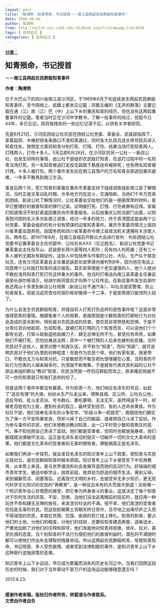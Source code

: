 ```yaml
---
layout: post
title: "陶渭熊：知青殒命，书记授首－－南江县两起农民群殴知青事件"
date: 1989-06-04
author: 陶渭熊
from: http://mjlsh.usc.cuhk.edu.hk/Book.aspx?cid=4&amp;tid=1650
tags: [ 这样走过 ]
categories: [ 这样走过 ]
---
```


<div style="margin: 15px 10px 10px 0px;">
<div>
<span id="ctl00_ContentPlaceHolder1_chapter1_SubjectLabel" style="font-weight:bold;text-decoration:underline;">
   分类：
  </span>
</div>
<p>
<strong>
<font size="5">
    知青殒命，书记授首
   </font>
</strong>
</p>
<p>
<strong>
   －－南江县两起农民群殴知青事件
  </strong>
</p>
<p>
<strong>
   作者：陶渭熊
  </strong>
</p>
<p>
  位于大巴山下的四川省南江县沙河区，于1969年6月下旬连续发生两起农民群殴知青事件，至今网络上、纸媒上都未见记载；邓鹏主编的《无声的群落》主要记载在通（江）南（江）巴（中）上山下乡的重庆知青的经历，但也没有这两起重要事件的记载。笔者当时正在沙河中学教书，了解一些事件的经过，但距今已44年，多已忘记。现将我残存的一些记忆记录于后，以供有关学者研究。
 </p>
<p>
  先是6月21日，沙河区团结公社农民在团结公社党委、革委会、武装部指挥下，拿着扁担、木棒封锁各条路口不准知青通过，同时各大队民兵连长带领民兵进入知青住处，按预定方案将知青分别打死、打残、打伤，结果当场打死知青两人，打残两人，打伤十多人。5天后即6月26日，在沙河区的另一公社－－新店公社，也发生同样的事情，由公社干部组织农民殴打知青，在追打过程中将一名知青当场打死，另一名知青被追打走投无路跳下悬崖逃命被摔死；也有两名知青被打残，十多人被打伤。两个事件发生后在南江县落户的万名知青全部逃回重庆避难，一年多不敢再到南江生活。
 </p>
<p>
  事发后两个月，死亡知青的家属在重庆市革委支持下组成调查组赴南江县了解情况。当时正是文革动乱时期，许多地方仍在武斗，交通阻断。当他们千辛万苦来到团结、新店公社了解情况时，公社革委会交给他们的是一册册厚厚的材料，是早已整理好的被害知青的罪行记录。证明被打死、打残、打伤者罪有应得。家属们知道情况不妙赶紧返回重庆向市革委报告。以后由重庆公检法部门出面，以知青慰问团的名义多次赴南江调查，经过一年多的努力，终于弄清楚这是由两个公社党委、革委会组织的有计划有预谋的迫害知青事件。重庆市革委将情况上报四川省革委及国务院，由国务院和四川省革委命令南江县政法机关逮捕有关涉案人员。两年后，即1971年8月，在南江县城召开群众大会进行宣判：判处团结公社党委书记兼革委会主任何碧中、公社社长XXX（忘记姓名）、新店公社党委书记兼革委会主任岳军山、武装部长蒋兴富等四人死刑；另有四人判死缓；还有三十多人被判无期及有期徒刑，这些人中包括参与作案的公社、大队、生产队干部及社员，还有沙河区革委会主任兼武装部长安荣德也被判刑8年，因为他在电话上同意两个公社殴打知青的请示报告。其实安荣德是个老实谨慎的人，他个人绝对不敢批准将知青打死打伤这样重大的事件。他当时打电话向南江县革委主任兼武装部长胡尔栋请示，经胡尔栋同意后才向两个公社传达。在新店事件发生后胡尔栋还爬山十多里到新店公社视察（新店公社不通汽车），叫社员提高警惕，防止知青报复。但是当追究责任时胡尔栋却推得一干二净，于是安荣德只能领刑入狱了。
 </p>
<p>
  为什么会发生农民群殴知青，并擅自将人打死打伤这样的恶性事件呢？这是非常值得思索的事情。根据笔者个人的观察，直接原因是少数知青的打砸抢行为对社会造成的恶劣影响，特别是对农民造成的伤害，使农民非常愤怒和恐惧，于是不分青红皂白地敌视、仇视知青。就被打死打残的几个知青而言，可以说他们个个都有劣迹，打架斗殴偷盗抢劫捅刀子，肆无忌惮无所不为，甚至拉有命债，如果他们不被打死，恐怕也难逃法网；其中一个被打残的人后来也被判处死缓。当时农民对于这些人，甚至对整个知青队伍，并不称为“知青”，而叫“知匪”，就可说明农民对于他们仇恨到何种程度！但是作为农民个体，他们有家有室，拖家带口，不敢也无力与知青对抗，只是敢怒而不敢言把仇恨埋藏在心里。当知青的不轨行为伤害的人越来越多时，仇恨就不断聚集，于是就有代表农民利益的公社干部出来组织群众“教训”知青，农民当然就一呼百应群起而攻之，原来耀武扬威不可一世的知青就只有挨打逃命的份了。
 </p>
<p>
  但是这两个事件中都没有赢家。作为知青一方，他们响应毛泽东的号召，扯起了“造反有理”的大旗，纷纷从生产队走出来，啸聚县城、区公所、公社办公地，造反夺权、批斗走资派、号令群众、要吃要喝、无法无天，虽然得逞于一时，却被老百姓视为土匪，遭到社会的孤立，最终受到惩罚，有的人还命丧黄泉。作为社队干部，他们信奉毛泽东的斗争哲学，“阶级斗争一抓就灵”，我相信他们确实为了保一方平安除暴安良，但却斗掉了自己的脑袋，或者把自己斗进了监狱。作为参与事件的农民，他们本想教训教训知青，出一口平时受少数知青欺压的恶气，殊不知也把自己弄进了监狱。他们都是受害者，但同时也都是施暴者，他们都践踏法律破坏法治。这正是毛泽东发动的毁灭一切破坏一切的文化大革命的恶果。他们都是文化革命的受害者和无辜的牺牲者。罪魁祸首正是毛泽东。
 </p>
<p>
  如果我们再进一步探究，就会发现毛泽东的知识青年上山下政策，使知青与农民尖锐对立，是农民群殴知青的根本原因。知识青年上山下乡接受贫下中农再教育，从本质上来说，是与世界潮流和社会发展背道而驰的反动行为。好端端的城市青年学生，被迫中断学业，抛弃前程，放弃较为舒适的城市生活，离别父母，来到偏僻荒凉、闭塞落后、远离现代文明的乡村，去接受并无多少知识，更无现代科学文化知识的农民的“再教育”，是一种亘古未有的大荒唐大倒退！没有哪一个知识青年会心甘情愿的接受，把它奉为终身奋斗的事业。这就决定了每个知青对于农村生活的厌恶、不安、恐惧，当他们没法逃离眼前的现实时，就应用一种玩世不恭和肆无忌惮的放任，来发泄对社会的不满。很不幸，他们发泄的受害者恰恰是无辜的农民。而这些脸朝黄土背朝天终日劳作，旦尽地之出竭尽庐之入而不得温饱的农民，本就在贫困、饥饿、疾病的死亡线上挣扎。知青的到来，要占他们的土地，分他们的粮食，分他们的钱财，还要给知青建造房屋，送柴送水，严重地加剧了对他们的压榨和掠夺，他们本能地对知青持拒绝、排斥、反对，甚至仇恨的态度。当个别知青的不法行为侵犯他们的直接利益时，潜在的不满随时都可以使他们作出失去理智的残暴举动。所以这两起农民群殴知青，导致知青殒命、书记授首、多人受伤致残、或者受到法律制裁的事件，是知识青年上山下乡这种倒行逆施政策的恶果。
 </p>
<p>
  知识青年上山下乡运动，早已成为雾霾而消失的历史长河之中。当我们回顾这段历史的时候，我们对于当年牵动千家万户的这场运动能够随意遗忘吗？
 </p>
<p>
  2013.8.23.
 </p>
<p>
<br/>
<strong>
   感谢作者来稿，版权归作者所有，转载请与作者联系。
   <br/>
   文责由作者自负
  </strong>
</p>
</div>
